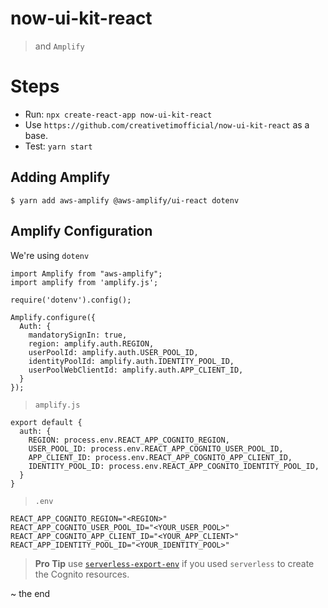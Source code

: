 # now-ui-kit-react
> and `Amplify`

# Steps

* Run: `npx create-react-app now-ui-kit-react`
* Use `https://github.com/creativetimofficial/now-ui-kit-react` as a base.
* Test: `yarn start`

## Adding Amplify

```
$ yarn add aws-amplify @aws-amplify/ui-react dotenv
```

## Amplify Configuration

We're using `dotenv`

```
import Amplify from "aws-amplify";
import amplify from 'amplify.js';

require('dotenv').config();

Amplify.configure({
  Auth: {
    mandatorySignIn: true,
    region: amplify.auth.REGION,
    userPoolId: amplify.auth.USER_POOL_ID,
    identityPoolId: amplify.auth.IDENTITY_POOL_ID,
    userPoolWebClientId: amplify.auth.APP_CLIENT_ID,
  }
});
```

> `amplify.js`

```
export default {
  auth: {
    REGION: process.env.REACT_APP_COGNITO_REGION,
    USER_POOL_ID: process.env.REACT_APP_COGNITO_USER_POOL_ID,
    APP_CLIENT_ID: process.env.REACT_APP_COGNITO_APP_CLIENT_ID,
    IDENTITY_POOL_ID: process.env.REACT_APP_COGNITO_IDENTITY_POOL_ID,
  }
}
```

> `.env`

```
REACT_APP_COGNITO_REGION="<REGION>"
REACT_APP_COGNITO_USER_POOL_ID="<YOUR_USER_POOL>"
REACT_APP_COGNITO_APP_CLIENT_ID="<YOUR_APP_CLIENT>"
REACT_APP_IDENTITY_POOL_ID="<YOUR_IDENTITY_POOL>"
```

> **Pro Tip** use [`serverless-export-env`](https://github.com/arabold/serverless-export-env) if you used `serverless` to create the Cognito resources.

~ the end
